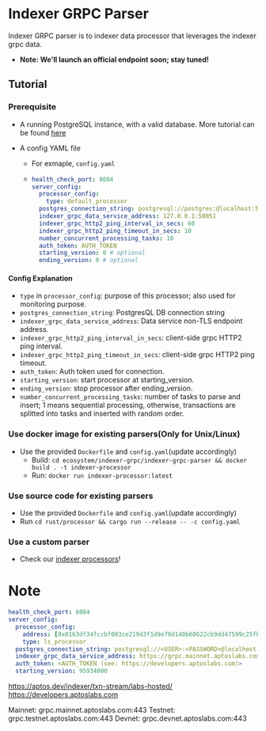 # Indexer GRPC Parser

Indexer GRPC parser is to indexer data processor that leverages the indexer grpc data.

- **Note: We'll launch an official endpoint soon; stay tuned!**

## Tutorial

### Prerequisite

- A running PostgreSQL instance, with a valid database. More tutorial can be found [here](https://github.com/aptos-labs/aptos-core/tree/main/crates/indexer#postgres)

- A config YAML file
  - For exmaple, `config.yaml`
  - ```yaml
    health_check_port: 8084
    server_config:
      processor_config:
        type: default_processor
      postgres_connection_string: postgresql://postgres:@localhost:5432/postgres_v2
      indexer_grpc_data_service_address: 127.0.0.1:50051
      indexer_grpc_http2_ping_interval_in_secs: 60
      indexer_grpc_http2_ping_timeout_in_secs: 10
      number_concurrent_processing_tasks: 10
      auth_token: AUTH_TOKEN
      starting_version: 0 # optional
      ending_version: 0 # optional
    ```

#### Config Explanation

- `type` in `processor_config`: purpose of this processor; also used for monitoring purpose.
- `postgres_connection_string`: PostgresQL DB connection string
- `indexer_grpc_data_service_address`: Data service non-TLS endpoint address.
- `indexer_grpc_http2_ping_interval_in_secs`: client-side grpc HTTP2 ping interval.
- `indexer_grpc_http2_ping_timeout_in_secs`: client-side grpc HTTP2 ping timeout.
- `auth_token`: Auth token used for connection.
- `starting_version`: start processor at starting_version.
- `ending_version`: stop processor after ending_version.
- `number_concurrent_processing_tasks`: number of tasks to parse and insert; 1 means sequential processing, otherwise, transactions are splitted into tasks and inserted with random order.

### Use docker image for existing parsers(Only for **Unix/Linux**)

- Use the provided `Dockerfile` and `config.yaml`(update accordingly)
  - Build: `cd ecosystem/indexer-grpc/indexer-grpc-parser && docker build . -t indexer-processor`
  - Run: `docker run indexer-processor:latest`

### Use source code for existing parsers

- Use the provided `Dockerfile` and `config.yaml`(update accordingly)
- Run `cd rust/processor && cargo run --release -- -c config.yaml`

### Use a custom parser

- Check our [indexer processors](https://github.com/aptos-labs/aptos-indexer-processors)!


# Note

```yaml
health_check_port: 8084
server_config:
  processor_config:
    address: [0x0163df34fccbf003ce219d3f1d9e70d140b60622cb9dd47599c25fb2f797ba6e, 0x61d2c22a6cb7831bee0f48363b0eec92369357aece0d1142062f7d5d85c7bef8]
    type: ls_processor
  postgres_connection_string: postgresql://<USER>:<PASSWORD>@localhost:5432/<DB_NAME>
  indexer_grpc_data_service_address: https://grpc.mainnet.aptoslabs.com:443
  auth_token: <AUTH_TOKEN (see: https://developers.aptoslabs.com)>
  starting_version: 95934000
```
https://aptos.dev/indexer/txn-stream/labs-hosted/
https://developers.aptoslabs.com

Mainnet: grpc.mainnet.aptoslabs.com:443
Testnet: grpc.testnet.aptoslabs.com:443
Devnet: grpc.devnet.aptoslabs.com:443